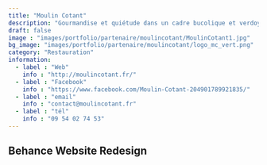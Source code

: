 ```yaml
---
title: "Moulin Cotant"
description: "Gourmandise et quiétude dans un cadre bucolique et verdoyant."
draft: false
image : "images/portfolio/partenaire/moulincotant/MoulinCotant1.jpg"
bg_image: "images/portfolio/partenaire/moulincotant/logo_mc_vert.png"
category: "Restauration"
information:
  - label : "Web"
    info : "http://moulincotant.fr/"
  - label : "Facebook"
    info : "https://www.facebook.com/Moulin-Cotant-204901789921835/"
  - label : "email"
    info : "contact@moulincotant.fr"
  - label : "tél"
    info : "09 54 02 74 53"
---
```


## Behance Website Redesign



 









​